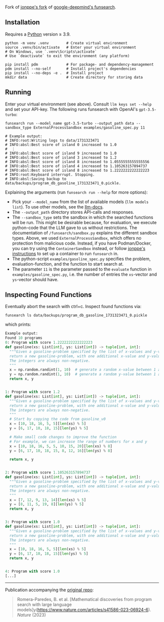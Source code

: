 Fork of [jonppe's fork](https://github.com/jonppe/funsearch) of [google-deepmind's funsearch](https://github.com/google-deepmind/funsearch).

## Installation

Requires a [Python](https://www.python.org/) version ≥ 3.9.

```shell
python -m venv .venv        # Create virtual environment
source .venv/bin/activate   # Enter your virtual environment
# On Windows, use `.venv\Scripts\activate`
# Use `deactivate` to exit the environment (any platform)

pip install pdm             # For package- and dependency-management
pdm install --no-self       # Install project's dependencies
pip install --no-deps -e .  # Install project
mkdir data                  # Create directory for storing data
```

## Running

Enter your virtual environment (see above). Consult `llm keys set --help` and set your API-key. The following runs funsearch with OpenAI's `gpt-3.5-turbo`:

```shell
funsearch run --model_name gpt-3.5-turbo --output_path data --sandbox_type ExternalProcessSandbox examples/gasoline_spec.py 11

# Example output:
# INFO:root:Writing logs to data/1731323471
# INFO:absl:Best score of island 0 increased to 1.0
#  ⋮
# INFO:absl:Best score of island 9 increased to 1.0
# INFO:absl:Best score of island 3 increased to 1.2
# INFO:absl:Best score of island 8 increased to 1.0555555555555556
# INFO:absl:Best score of island 4 increased to 1.105263157894737
# INFO:absl:Best score of island 8 increased to 1.2222222222222223
# INFO:root:Keyboard interrupt. Stopping.
# INFO:absl:Saving backup to data/backups/program_db_gasoline_1731323471_0.pickle.
```


Explaining the arguments (run `funsearch run --help` for more options):

- Pick your `--model_name` from the list of available models (`llm models list`). To use other models, see the [llm-docs](https://llm.datasette.io/en/stable/other-models.html).
- The `--output_path` directory stores API-calls and responses.
- The `--sandbox_type` sets the sandbox in which the searched functions will be run. This might be desirable because, for evaluation, we execute python-code that the LLM gave to us without restrictions. The documentation of `/funsearch/sandbox.py` explains the different sandbox types. Above, we used `ExternalProcessSandbox`, which offers no protection from malicious code. Instead, if you have Podman/Docker, you can try using the `ContainerSandbox` instead, or follow [jonppe's instructions](https://github.com/jonppe/funsearch/blob/745f2e7a61ef1418a95e09a009f2f65a3ce7c2ac/README.md) to set up a container to run `funsearch` in.
- The python-script `examples/gasoline_spec.py` specifies the problem, evaluation-function, and the function to start search at.
- The parameter `11` is the parameter passed to the `evaluate` function in `examples/gasoline_spec.py`, i.e. the number of entries the `xs`-vector and `ys`-vector should have.

## Inspecting Found Functions

Eventually abort the search with ctrl+c. Inspect found functions via:

```shell
funsearch ls data/backups/program_db_gasoline_1731323471_0.pickle
```

which prints:

```py
Example output:
Found 10 programs
0: Program with score 1.2222222222222223
def gasoline(xs: List[int], ys: List[int]) -> tuple[int, int]:
  """Given a gasoline-problem specified by the list of x-values and y-values,
  return a new gasoline-problem, with one additional x-value and y-value.
  The integers are always non-negative.
  """
  x = np.random.randint(1, 10)  # generate a random x-value between 1 and 10
  y = np.random.randint(1, 10)  # generate a random y-value between 1 and 10
  return x, y


1: Program with score 1.2
def gasoline(xs: List[int], ys: List[int]) -> tuple[int, int]:
  """Given a gasoline-problem specified by the list of x-values and y-values,
  return a new gasoline-problem, with one additional x-value and y-value.
  The integers are always non-negative.
  """
  # Start by copying the code from gasoline_v0
  x = [10, 18, 16, 5, 5][len(xs) % 5]
  y = [6, 17, 10, 18, 15][len(ys) % 5]

  # Make small code changes to improve the function
  # For example, we can increase the range of numbers for x and y
  x = [10, 18, 16, 5, 5, 10, 15, 20][len(xs) % 8]
  y = [6, 17, 10, 18, 15, 8, 12, 16][len(ys) % 8]

  return x, y


2: Program with score 1.105263157894737
def gasoline(xs: List[int], ys: List[int]) -> tuple[int, int]:
  """Given a gasoline-problem specified by the list of x-values and y-values,
  return a new gasoline-problem, with one additional x-value and y-value.
  The integers are always non-negative.
  """
  x = [7, 12, 9, 13, 14][len(xs) % 5]
  y = [8, 11, 5, 19, 8][len(ys) % 5]
  return x, y


3: Program with score 1.0
def gasoline(xs: List[int], ys: List[int]) -> tuple[int, int]:
  """Given a gasoline-problem specified by the list of x-values and y-values,
  return a new gasoline-problem, with one additional x-value and y-value.
  The integers are always non-negative.
  """
  x = [10, 18, 16, 5, 5][len(xs) % 5]
  y = [6, 17, 10, 18, 15][len(ys) % 5]
  return x, y


4: Program with score 1.0
[...]
```

---

Publication accompanying the [original repo](https://github.com/google-deepmind/funsearch):

> Romera-Paredes, B. et al. [Mathematical discoveries from program search with large language models]y(https://www.nature.com/articles/s41586-023-06924-6). *Nature* (2023)